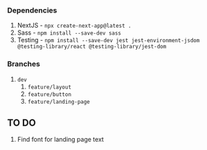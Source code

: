 ### Dependencies

1. NextJS - `npx create-next-app@latest .`
1. Sass - `npm install --save-dev sass`
1. Testing - `npm install --save-dev jest jest-environment-jsdom @testing-library/react @testing-library/jest-dom`

### Branches

1. `dev`
   1. `feature/layout`
   1. `feature/button`
   1. `feature/landing-page`

## TO DO

1. Find font for landing page text

